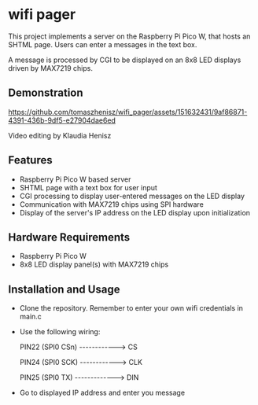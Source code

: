 # wifi pager
 
This project implements a server on the Raspberry Pi Pico W, that hosts an SHTML page.
Users can enter a messages in the text box.

A message is processed by CGI to be displayed on an 8x8 LED displays driven by MAX7219 chips.

## Demonstration
https://github.com/tomaszhenisz/wifi_pager/assets/151632431/9af86871-4391-436b-9df5-e27904dae6ed

Video editing by Klaudia Henisz

## Features

- Raspberry Pi Pico W based server
- SHTML page with a text box for user input
- CGI processing to display user-entered messages on the LED display
- Communication with MAX7219 chips using SPI hardware
- Display of the server's IP address on the LED display upon initialization

## Hardware Requirements

- Raspberry Pi Pico W
- 8x8 LED display panel(s) with MAX7219 chips

## Installation and Usage

- Clone the repository. Remember to enter your own wifi credentials in main.c
- Use the following wiring:
 
  PIN22 (SPI0 CSn) ------------> CS
  
  PIN24 (SPI0 SCK) ------------> CLK
  
  PIN25 (SPI0 TX) -------------> DIN
- Go to displayed IP address and enter you message
